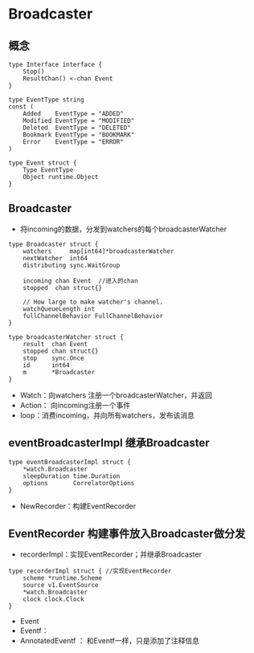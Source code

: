 # Broadcaster

## 概念
```
type Interface interface {
	Stop()
	ResultChan() <-chan Event
}

type EventType string
const (
	Added    EventType = "ADDED"
	Modified EventType = "MODIFIED"
	Deleted  EventType = "DELETED"
	Bookmark EventType = "BOOKMARK"
	Error    EventType = "ERROR"
)

type Event struct {
	Type EventType
	Object runtime.Object
}
```

## Broadcaster
- 将incoming的数据，分发到watchers的每个broadcasterWatcher
```
type Broadcaster struct {
	watchers     map[int64]*broadcasterWatcher
	nextWatcher  int64
	distributing sync.WaitGroup

	incoming chan Event  //进入的chan
	stopped  chan struct{}

	// How large to make watcher's channel.
	watchQueueLength int
	fullChannelBehavior FullChannelBehavior
}

type broadcasterWatcher struct {
	result  chan Event
	stopped chan struct{}
	stop    sync.Once
	id      int64
	m       *Broadcaster
}
```
- Watch：向watchers 注册一个broadcasterWatcher，并返回
- Action： 向incoming注册一个事件
- loop：消费incoming，并向所有watchers，发布该消息

## eventBroadcasterImpl 继承Broadcaster
```
type eventBroadcasterImpl struct {
	*watch.Broadcaster
	sleepDuration time.Duration
	options       CorrelatorOptions
}
```
- NewRecorder：构建EventRecorder

## EventRecorder 构建事件放入Broadcaster做分发
- recorderImpl：实现EventRecorder；并继承Broadcaster
```
type recorderImpl struct { //实现EventRecorder
	scheme *runtime.Scheme
	source v1.EventSource
	*watch.Broadcaster
	clock clock.Clock
}
```
- Event
- Eventf：
- AnnotatedEventf ： 和Eventf一样，只是添加了注释信息
